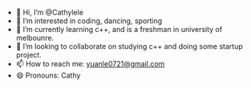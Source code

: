 - 👋 Hi, I’m @Cathylele
- 👀 I’m interested in coding, dancing, sporting
- 🌱 I’m currently learning c++, and is a freshman in university of melbounre.
- 💞️ I’m looking to collaborate on studying c++ and doing some startup project.
- 📫 How to reach me: yuanle0721@gmail.com
- 😄 Pronouns: Cathy

<!---
Cathylele/Cathylele is a ✨ special ✨ repository because its `README.md` (this file) appears on your GitHub profile.
You can click the Preview link to take a look at your changes.
--->
